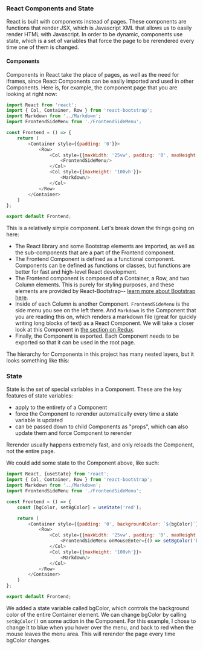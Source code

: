 ### React Components and State

React is built with components instead of pages. These components are functions that render JSX, which is Javascript XML that allows us to easily render HTML with Javascript. In order to be dynamic, components use state, which is a set of variables that force the page to be rerendered every time one of them is changed.

#### Components

Components in React take the place of pages, as well as the need for iframes, since React Components can be easily imported and used in other Components. Here is, for example, the component page that you are looking at right now:

```javascript
import React from 'react';
import { Col, Container, Row } from 'react-bootstrap';
import Markdown from '../Markdown';
import FrontendSideMenu from './FrontendSideMenu';

const Frontend = () => {
    return (
        <Container style={{padding: '0'}}>
            <Row>
                <Col style={{maxWidth: '25vw', padding: '0', maxHeight: '100vh', overflowY: 'scroll'}}>
                    <FrontendSideMenu/>
                </Col>
                <Col style={{maxHeight: '100vh'}}>
                    <Markdown/>
                </Col>
            </Row>
        </Container>
    )
};

export default Frontend;
```

This is a relatively simple component. Let's break down the things going on here:
- The React library and some Bootstrap elements are imported, as well as the sub-components that are a part of the Frontend component.
- The Frontend Component is defined as a functional component. Components can be defined as functions or classes, but functions are better for fast and high-level React development.
- The Frontend component is composed of a Container, a Row, and two Column elements. This is purely for styling purposes, and these elements are provided by React-Bootstrap-- [learn more about Bootstrap here](/stack/frontend-style).
- Inside of each Column is another Component. `FrontendSideMenu` is the side menu you see on the left there. And `Markdown` is the Component that you are reading this on, which renders a markdown file (great for quickly writing long blocks of text) as a React Component. We will take a closer look at this Component in [the section on Redux](/stack/frontend-redux).
- Finally, the Component is exported. Each Component needs to be exported so that it can be used in the root page.

The hierarchy for Components in this project has many nested layers, but it looks something like this:


### State

State is the set of special variables in a Component. These are the key features of state variables:
- apply to the entirety of a Component
- force the Component to rerender automatically every time a state variable is updated
- can be passed down to child Components as "props", which can also update them and force Component to rerender

Rerender usually happens extremely fast, and only reloads the Component, not the entire page.

We could add some state to the Component above, like such:

```javascript
import React, {useState} from 'react';
import { Col, Container, Row } from 'react-bootstrap';
import Markdown from '../Markdown';
import FrontendSideMenu from './FrontendSideMenu';

const Frontend = () => {
    const [bgColor, setBgColor] = useState('red');

    return (
        <Container style={{padding: '0', backgroundColor: `${bgColor}`}}>
            <Row>
                <Col style={{maxWidth: '25vw', padding: '0', maxHeight: '100vh', overflowY: 'scroll'}}>
                    <FrontendSideMenu onMouseEnter={() => setBgColor('blue')} onMouseLeave={() => setBgColor('red')}/>
                </Col>
                <Col style={{maxHeight: '100vh'}}>
                    <Markdown/>
                </Col>
            </Row>
        </Container>
    )
};

export default Frontend;
```

We added a state variable called bgColor, which controls the background color of the entire Container element. We can change bgColor by calling `setBgColor()` on some action in the Component. For this example, I chose to change it to blue when you hover over the menu, and back to red when the mouse leaves the menu area. This will rerender the page every time bgColor changes.